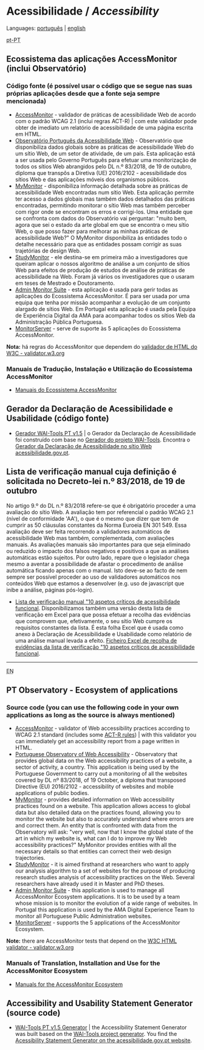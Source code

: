 # Acessibilidade / <em lang="en">Accessibility</em>

Languages: [português](#pt-PT) | [english](#en)

<div id="pt-PT" lang="pt-PT"><abbr title="Português de Portugal">pt-PT</abbr></div>

## Ecossistema das aplicações AccessMonitor (inclui Observatório)

### Código fonte (é possível usar o código que se segue nas suas próprias aplicações desde que a fonte seja sempre mencionada)

- [AccessMonitor](https://github.com/amagovpt/access-monitor-plus) - validador de práticas de acessibilidade Web de acordo com o padrão WCAG 2.1 (inclui regras ACT-R) | com este validador pode obter de imediato um relatório de acessibilidade de uma página escrita em HTML.
- [Observatório Português da Acessibilidade Web](https://github.com/amagovpt/observatory) - Observatório que disponibiliza dados globais sobre as práticas de acessibilidade Web do um sítio Web, de um setor de atividade, de um país. Esta aplicação está a ser usada pelo Governo Português para efetuar uma monitorização de todos os sítios Web abrangidos pelo DL n.º 83/2018, de 19 de outubro, diploma que transpôs a Diretiva (UE) 2016/2102 - acessibilidade dos sítios Web e das aplicações móveis dos organismos públicos. 
- [MyMonitor](https://github.com/amagovpt/my-monitor) - disponibiliza informação detalhada sobre as práticas de acessibilidade Web encontradas num sítio Web. Esta aplicação permite ter acesso a dados globais mas também dados detalhados das práticas encontradas, permitindo monitorar o sítio Web mas também perceber com rigor onde se encontram os erros e corrigi-los. Uma entidade que se confronta com dados do Observatório vai perguntar: "muito bem, agora que sei o estado da arte global em que se encontra o meu sítio Web, o que posso fazer para melhorar as minhas práticas de acessibilidade Web?" O MyMonitor disponibiliza às entidades todo o detalhe necessário para que as entidades possam corrigir as suas trajetórias de design Web.
- [StudyMonitor](https://github.com/amagovpt/study-monitor) - ele destina-se em primeira mão a investigadores que queiram aplicar o nossos algoritmo de análise a um conjunto de sítios Web para efeitos de produção de estudos de análise de práticas de acessibilidade na Web. Foram já vários os investigadores que o usaram em teses de Mestrado e Doutoramento.
- [Admin Monitor Suite](https://github.com/amagovpt/admin-monitor-suite) - esta aplicação é usada para gerir todas as aplicações do Ecossistema AccessMonitor. É para ser usada por uma equipa que tenha por missão acompanhar a evolução de um conjunto alargado de sítios Web. Em Portugal esta aplicação é usada pela Equipa de Experiência Digital da AMA para acompanhar todos os sítios Web da Administração Pública Portuguesa.
- [MonitorServer](https://github.com/amagovpt/monitor-server) - serve de suporte às 5 aplicações do Ecossistema AccessMonitor.

**Nota:** há regras do AccessMonitor que dependem do [validador de HTML do W3C - validator.w3.org](https://validator.w3.org)

### Manuais de Tradução, Instalação e Utilização do Ecossistema AccessMonitor

- [Manuais do Ecossistema AccessMonitor](https://github.com/amagovpt/monitor-manuals)

## Gerador da Declaração de Acessibilidade e Usabilidade (código fonte)

- [Gerador WAI-Tools PT v1.5](https://www.github.com/amagovpt/gerador/) | o Gerador da Declaração de Acessibilidade foi construído com base no [Gerador do projeto WAI-Tools](https://www.w3.org/WAI/planning/statements/). Encontra o [Gerador da Declaração de Acessibilidade no sítio Web acessibilidade.gov.pt](https://www.acessibilidade.gov.pt/gerador/).

## Lista de verificação manual cuja definição é solicitada no Decreto-lei n.º 83/2018, de 19 de outubro

No artigo 9.º do DL n.º 83/2018 refere-se que é obrigatório proceder a uma avaliação do sítio Web. A avaliação tem por referencial o padrão WCAG 2.1 (nível de conformidade 'AA'), o que é o mesmo que dizer que tem de cumprir as 50 cláusulas constantes da Norma Euroeia EN 301 549. Essa avaliação deve ser feita recorrendo a validadores automáticos de acessibilidade Web mas também, complementada, com avaliações manuais. As avaliações manuais são importantes para que seja eliminado ou reduzido o impacto dos falsos negativos e positivos a que as análises automáticas estão sujeitos. Por outro lado, repare que o legislador chega mesmo a aventar a possibilidade de afastar o procedimento de análise automática ficando apenas com o manual. Isto deve-se ao facto de nem sempre ser possível proceder ao uso de validadores automáticos nos conteúdos Web que estamos a desenvolver (e.g. uso de javascript que inibe a análise, páginas pós-login).

- [Lista de verificação manual "10 aspetos críticos de acessibilidade funcional](https://amagovpt.github.io/kit-selo/checklists/checklist-10aspetos.html). Disponibilizamos também uma versão desta lista de verificação em Excel para que possa efetuar a recolha das evidências que comprovem que, efetivamente, o seu sítio Web cumpre os requisitos constantes da lista. É esta folha Excel que é usada como anexo à Declaração de Acessibilidade e Usabilidade como relatório de uma análise manual levada a efeito. [Ficheiro Excel de recolha de evidências da lista de verificação "10 aspetos críticos de acessibilidade funcional](https://amagovpt.github.io/kit-selo/checklists/sintese-10aspetos.xlsx).

---

<div id="en" lang="en"><abbr title="English">EN</abbr></div>

## PT Observatory - Ecosystem of applications

### Source code (you can use the following code in your own applications as long as the source is always mentioned)

- [AccessMonitor](https://github.com/amagovpt/access-monitor-plus) - validator of Web accessibility practices according to WCAG 2.1 standard (includes some [ACT-R rules](https://act-rules.github.io/pages/about)) | with this validator you can immediately get an accessibility report from a page written in HTML.
- [Portuguese Observatory of Web Accessibility](https://github.com/amagovpt/observatory) - Observatory that provides global data on the Web accessibility practices of a website, a sector of activity, a country. This application is being used by the Portuguese Government to carry out a monitoring of all the websites covered by DL nº 83/2018, of 19 October, a diploma that transposed Directive (EU) 2016/2102 - accessibility of websites and mobile applications of public bodies. 
- [MyMonitor](https://github.com/amagovpt/my-monitor) - provides detailed information on Web accessibility practices found on a website. This application allows access to global data but also detailed data on the practices found, allowing you to monitor the website but also to accurately understand where errors are and correct them. An entity that is confronted with data from the Observatory will ask: "very well, now that I know the global state of the art in which my website is, what can I do to improve my Web accessibility practices?" MyMonitor provides entities with all the necessary details so that entities can correct their web design trajectories.
- [StudyMonitor](https://github.com/amagovpt/study-monitor) - it is aimed firsthand at researchers who want to apply our analysis algorithm to a set of websites for the purpose of producing research studies analysis of accessibility practices on the Web. Several researchers have already used it in Master and PhD theses.
- [Admin Monitor Suite](https://github.com/amagovpt/admin-monitor-suite) - this application is used to manage all AccessMonitor Ecosystem applications. It is to be used by a team whose mission is to monitor the evolution of a wide range of websites. In Portugal this application is used by the AMA Digital Experience Team to monitor all Portuguese Public Administration websites.
- [MonitorServer](https://github.com/amagovpt/monitor-server) - supports the 5 applications of the AccessMonitor Ecosystem.

**Note:** there are AccessMonitor tests that depend on the [W3C HTML validator - validator.w3.org](https://validator.w3.org)

### Manuals of Translation, Installation and Use for the AccessMonitor Ecosystem

- [Manuals for the AccessMonitor Ecosystem](https://github.com/amagovpt/monitor-manuals)

## Accessibility and Usability Statement Generator (source code)

- [WAI-Tools PT v1.5 Generator](https://www.github.com/amagovpt/gerador/) | the Accessibility Statement Generator was built based on the [WAI-Tools project generator](https://www.w3.org/WAI/planning/statements/). You find the [Acessibility Statement Generator on the acessibilidade.gov.pt website](https://www.acessibilidade.gov.pt/gerador/).
